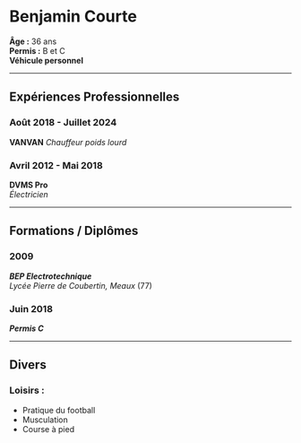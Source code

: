 # Benjamin Courte
**Âge :** 36 ans  
**Permis :** B et C  
**Véhicule personnel**

---

## Expériences Professionnelles

### Août 2018 - Juillet 2024  
**VANVAN**
_Chauffeur poids lourd_


### Avril 2012 - Mai 2018 
**DVMS Pro**  
_Électricien_



---

## Formations / Diplômes

### 2009  
**_BEP Electrotechnique_**  
_Lycée Pierre de Coubertin, Meaux_ (77)

### Juin 2018  
**_Permis C_**

---

## Divers

### Loisirs :  
- Pratique du football  
- Musculation  
- Course à pied
